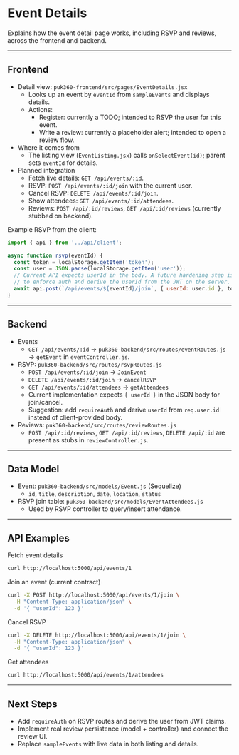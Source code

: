 # Event Details

Explains how the event detail page works, including RSVP and reviews, across the frontend and backend.

---

## Frontend

- Detail view: `puk360-frontend/src/pages/EventDetails.jsx`
  - Looks up an event by `eventId` from `sampleEvents` and displays details.
  - Actions:
    - Register: currently a TODO; intended to RSVP the user for this event.
    - Write a review: currently a placeholder alert; intended to open a review flow.
- Where it comes from
  - The listing view (`EventListing.jsx`) calls `onSelectEvent(id)`; parent sets `eventId` for details.
- Planned integration
  - Fetch live details: `GET /api/events/:id`.
  - RSVP: `POST /api/events/:id/join` with the current user.
  - Cancel RSVP: `DELETE /api/events/:id/join`.
  - Show attendees: `GET /api/events/:id/attendees`.
  - Reviews: `POST /api/:id/reviews`, `GET /api/:id/reviews` (currently stubbed on backend).

Example RSVP from the client:
```js
import { api } from '../api/client';

async function rsvp(eventId) {
  const token = localStorage.getItem('token');
  const user = JSON.parse(localStorage.getItem('user'));
  // Current API expects userId in the body. A future hardening step is
  // to enforce auth and derive the userId from the JWT on the server.
  await api.post(`/api/events/${eventId}/join`, { userId: user.id }, token);
}
```

---

## Backend

- Events
  - `GET /api/events/:id` → `puk360-backend/src/routes/eventRoutes.js` → `getEvent` in `eventController.js`.
- RSVP: `puk360-backend/src/routes/rsvpRoutes.js`
  - `POST /api/events/:id/join` → `JoinEvent`
  - `DELETE /api/events/:id/join` → `cancelRSVP`
  - `GET /api/events/:id/attendees` → `getAttendees`
  - Current implementation expects `{ userId }` in the JSON body for join/cancel.
  - Suggestion: add `requireAuth` and derive `userId` from `req.user.id` instead of client-provided body.
- Reviews: `puk360-backend/src/routes/reviewRoutes.js`
  - `POST /api/:id/reviews`, `GET /api/:id/reviews`, `DELETE /api/:id` are present as stubs in `reviewController.js`.

---

## Data Model

- Event: `puk360-backend/src/models/Event.js` (Sequelize)
  - `id`, `title`, `description`, `date`, `location`, `status`
- RSVP join table: `puk360-backend/src/models/EventAttendees.js`
  - Used by RSVP controller to query/insert attendance.

---

## API Examples

Fetch event details
```bash
curl http://localhost:5000/api/events/1
```

Join an event (current contract)
```bash
curl -X POST http://localhost:5000/api/events/1/join \
  -H "Content-Type: application/json" \
  -d '{ "userId": 123 }'
```

Cancel RSVP
```bash
curl -X DELETE http://localhost:5000/api/events/1/join \
  -H "Content-Type: application/json" \
  -d '{ "userId": 123 }'
```

Get attendees
```bash
curl http://localhost:5000/api/events/1/attendees
```

---

## Next Steps

- Add `requireAuth` on RSVP routes and derive the user from JWT claims.
- Implement real review persistence (model + controller) and connect the review UI.
- Replace `sampleEvents` with live data in both listing and details.


